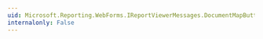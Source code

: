 ```yaml
---
uid: Microsoft.Reporting.WebForms.IReportViewerMessages.DocumentMapButtonToolTip
internalonly: False
---
```

